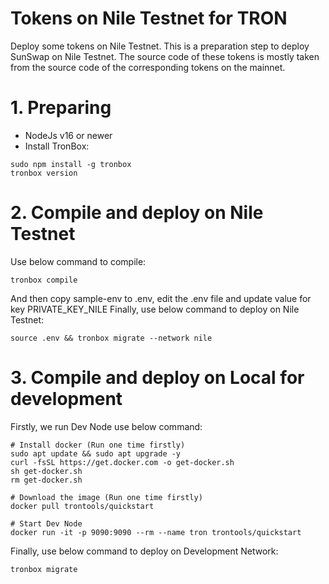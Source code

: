 # Tokens on Nile Testnet for TRON
Deploy some tokens on Nile Testnet. This is a preparation step to deploy SunSwap on Nile Testnet.
The source code of these tokens is mostly taken from the source code of the corresponding tokens on the mainnet.

# 1. Preparing
+ NodeJs v16 or newer
+ Install TronBox:
```
sudo npm install -g tronbox
tronbox version
```

# 2. Compile and deploy on Nile Testnet
Use below command to compile:
```
tronbox compile
```
And then copy sample-env to .env, edit the .env file and update value for key PRIVATE_KEY_NILE
Finally, use below command to deploy on Nile Testnet:
```
source .env && tronbox migrate --network nile
```
# 3. Compile and deploy on Local for development
Firstly, we run Dev Node use below command:
```
# Install docker (Run one time firstly)
sudo apt update && sudo apt upgrade -y
curl -fsSL https://get.docker.com -o get-docker.sh
sh get-docker.sh
rm get-docker.sh

# Download the image (Run one time firstly)
docker pull trontools/quickstart

# Start Dev Node
docker run -it -p 9090:9090 --rm --name tron trontools/quickstart
```
Finally, use below command to deploy on Development Network:
```
tronbox migrate
```
